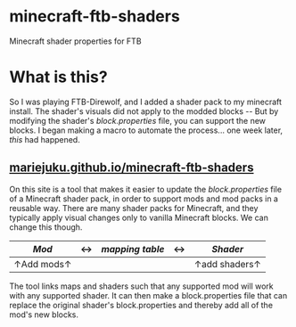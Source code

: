 # minecraft-ftb-shaders
Minecraft shader properties for FTB

# What is this? 
So I was playing FTB-Direwolf, and I added a shader pack to my minecraft install. The shader's visuals did not apply to the modded blocks -- But by modifying the shader's *block.properties* file, you can support the new blocks. I began making a macro to automate the process... one week later, *this* had happened.

## [mariejuku.github.io/minecraft-ftb-shaders](https://mariejuku.github.io/minecraft-ftb-shaders/)

On this site is a tool that makes it easier to update the *block.properties* file of a Minecraft shader pack, in order to support mods and mod packs in a reusable way.
There are many shader packs for Minecraft, and they typically apply visual changes only to vanilla Minecraft blocks. We can change this though.

| *Mod* |↔| *mapping table* |↔| *Shader*|
|--|--|--|--|--|
| ↑Add mods↑ | | | | ↑add shaders↑ |

The tool links maps and shaders such that any supported mod will work with any supported shader.
It can then make a block.properties file that can replace the original shader's block.properties and thereby add all of the mod's new blocks.

